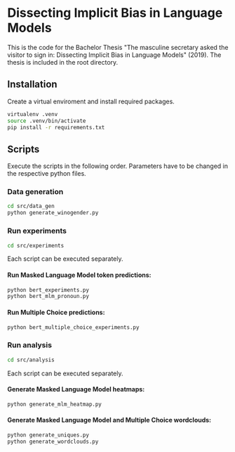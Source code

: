 # Dissecting Implicit Bias in Language Models

This is the code for the Bachelor Thesis "The masculine secretary asked the visitor to sign in: Dissecting Implicit Bias in Language Models" (2019). The thesis is included in the root directory.

## Installation 

Create a virtual enviroment and install required packages.

```bash
virtualenv .venv
source .venv/bin/activate
pip install -r requirements.txt
```

## Scripts
Execute the scripts in the following order. Parameters have to be changed in the respective python files.

### Data generation

```bash
cd src/data_gen
python generate_winogender.py
```

### Run experiments

```bash
cd src/experiments
```

Each script can be executed separately.

#### Run Masked Language Model token predictions:

```bash
python bert_experiments.py
python bert_mlm_pronoun.py
```

#### Run Multiple Choice predictions:

```bash
python bert_multiple_choice_experiments.py
```

### Run analysis

```bash
cd src/analysis
```

Each script can be executed separately.

#### Generate Masked Language Model heatmaps:

```bash
python generate_mlm_heatmap.py
```

#### Generate Masked Language Model and Multiple Choice wordclouds:

```bash
python generate_uniques.py
python generate_wordclouds.py
```

